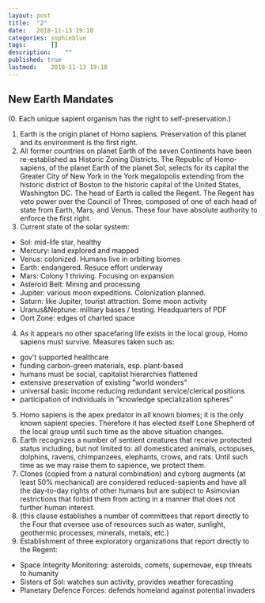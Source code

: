 ```yaml
---
layout: post
title: 	"2"
date:	2018-11-13 19:10
categories:	sophieblue
tags:		[] 
description: 	""
published: true
lastmod:	2018-11-13 19:10
---
```


## New Earth Mandates

(0. Each unique sapient organism has the right to self-preservation.)
1. Earth is the origin planet of Homo sapiens. Preservation of this planet and its environment is the first right.
2. All former countries on planet Earth of the seven Continents have been re-established as Historic Zoning Districts. The Republic of Homo-sapiens, of the planet Earth of the planet Sol, selects for its capital the Greater City of New York in the York megalopolis extending from the historic district of Boston to the historic capital of the United States, Washington DC. The head of Earth is called the Regent. The Regent has veto power over the Council of Three, composed of one of each head of state from Earth, Mars, and Venus. These four have absolute authority to enforce the first right.
3. Current state of the solar system:
  - Sol: mid-life star, healthy
  - Mercury: land explored and mapped
  - Venus: colonized. Humans live in orbiting biomes
  - Earth: endangered. Resuce effort underway
  - Mars: Colony 1 thriving. Focusing on expansion
  - Asteroid Belt: Mining and processing
  - Jupiter: various moon expeditions. Colonization planned.
  - Saturn: like Jupiter, tourist attraction. Some moon activity
  - Uranus&Neptune: military bases / testing. Headquarters of PDF
  - Oort Zone: edges of charted space
4. As it appears no other spacefaring life exists in the local group, Homo sapiens must survive. Measures taken such as:
  - gov't supported healthcare
  - funding carbon-green materials, esp. plant-based
  - humans must be social, capitalist hierarchies flattened
  - extensive preservation of existing "world wonders"
  - universal basic income reducing redundant service/clerical positions
  - participation of individuals in "knowledge specialization spheres"
5. Homo sapiens is the apex predator in all known biomes; it is the only known sapient species. Therefore it has elected itself Lone Shepherd of the local group until such time as the above situation changes.
6. Earth recognizes a number of sentient creatures that receive protected status including, but not limited to: all domesticated animals, octopuses, dolphins, ravens, chimpanzees, elephants, crows, and rats. Until such time as we may raise them to sapience, we protect them.
7. Clones (copied from a natural combination) and cyborg augments (at least 50% mechanical) are considered reduced-sapients and have all the day-to-day rights of other humans but are subject to Asimovian restrictions that forbid them from acting in a manner that does not further human interest.
8. (this clause establishes a number of committees that report directly to the Four that oversee use of resources such as water, sunlight, geothermic processes, minerals, metals, etc.)
9. Establishment of three exploratory organizations that report directly to the Regent:
  - Space Integrity Monitoring: asteroids, comets, supernovae, esp threats to humanity
  - Sisters of Sol: watches sun activity, provides weather forecasting
  - Planetary Defence Forces: defends homeland against potential invaders 

